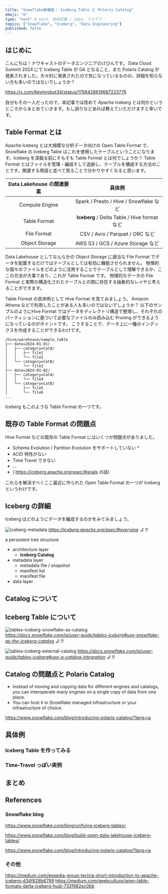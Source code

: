 ```yaml
---
title: "Snowflake新機能： Iceberg Table と Polaris Catalog"
emoji: "❄️"
type: "tech" # tech: 技術記事 / idea: アイデア
topics: ["Snowflake", "Iceberg", "Data Engineering"]
published: false
---
```



## はじめに

こんにちは！ナウキャストのデータエンジニアのけびんです。
Data Cloud Summit 2024 にて Iceberg Table が GA となること、また Polaris Catalog が発表されました。大々的に発表されたので気になっているものの、詳細を知らない方も多いのではないでしょうか？

https://x.com/Kevinrobot34/status/1798428619687223776

自分もその一人だったので、本記事では改めて Apache Iceberg とは何かというところからまとめていきます。もし誤りなどあれば教えていただけますと幸いです。


## Table Format とは

Apache Iceberg とは大規模な分析データ向けの Open Table Format で、 Snowflake の Iceberg Table はこれを使用したテーブルということになります。Iceberg を深掘る前にそもそも Table Format とは何でしょうか？
Table Format とはファイルを管理・編成そして追跡し、テーブルを構成する方法のことです。関連する用語と並べて見ることで分かりやすくなると思います。

| Data Lakehouse の関連要素 |                    具体例                    |
| :-----------------------: | :------------------------------------------: |
|      Compute Engine       |    Spark / Presto / Hive / Snowflake など    |
|       Table Format        | **Iceberg** / Delta Table / Hive format など |
|        File Format        |       CSV / Avro / Parquet / ORC など        |
|      Object Storage       |      AWS S3 / GCS / Azure Storage など       |

Data Lakehouse としてなんらかの Object Storage に適当な File Format でデータを配置するだけではテーブルとしては有効に機能させられません。
物理的な個々のファイルをどのように活用することでテーブルとして理解できるか、ここの方法が大事であり、これが Table Format です。
物理的なデータの File Format と実際の構造化されたテーブルとの間に存在する抽象的なレイヤと考えることができます。

Table Format の具体例として Hive Format を見てみましょう。 Amazon Athena などで利用したことがある人も多いのではないでしょうか？
以下のサンプルのようにHive Format ではデータをディレクトリ構造で整理し、それぞれのパーティションに基づいて必要なファイルのみ読み込む Pruning ができるようになっているのがポイントです。
こうすることで、データ上に一種のインデックスを作成することができるわけです。
```
/hive/warehouse/sample_table
├── date=2024-01-01/
│   ├── category=CatA/
│   │   ├── file1
│   │   └── file2
│   └── category=CatB/
│       └── file3
├── date=2024-01-02/
│   ├── category=CatA/
│   │   └── file4
│   └── category=CatB/
│       ├── file5
│       └── file6
...
```
Iceberg もこのような Table Format の一つです。


## 既存の Table Format の問題点

Hive Format などの既存の Table Format にはいくつか問題点がありました。

* Schema Evolution / Partition Evolution をサポートしていない
  * 
* ACID 特性がない
* Time Travel できない
* ...
* ( https://iceberg.apache.org/spec/#goals の話)

これらを解消すべくここ最近に作られた Open Table Format の一つが Iceberg というわけです。


## Iceberg の詳細

Iceberg はどのようにデータを編成するのかをみてみましょう。

![iceberg-metadata](/images/articles/snowflake-iceberg-introduction/iceberg-metadata.png)
*https://iceberg.apache.org/spec/#overview より*

a persistent tree structure

* architecture layer
  * **Iceberg Catalog**
* metadata layer
  * metadata file / snapshot
  * manifest list
  * manifest file
* data layer


## Catalog について


## Iceberg Table について


![tables-iceberg-snowflake-as-catalog](/images/articles/snowflake-iceberg-introduction/tables-iceberg-snowflake-as-catalog.svg)
*https://docs.snowflake.com/ja/user-guide/tables-iceberg#use-snowflake-as-the-iceberg-catalog より*


![tables-iceberg-external-catalog](/images/articles/snowflake-iceberg-introduction/tables-iceberg-external-catalog.svg)
*https://docs.snowflake.com/ja/user-guide/tables-iceberg#use-a-catalog-integration より*



## Catalog の問題点と Polaris Catalog


* Instead of moving and copying data for different engines and catalogs, you can interoperate many engines on a single copy of data from one place.
* You can host it in Snowflake managed infrastructure or your infrastructure of choice.

https://www.snowflake.com/blog/introducing-polaris-catalog/?lang=ja

## 具体例

### Iceberg Table を作ってみる



### Time-Travel っぽい実例


## まとめ



## References

### Snowflake blog

https://www.snowflake.com/blog/unifying-iceberg-tables/

https://www.snowflake.com/blog/build-open-data-lakehouse-iceberg-tables/

https://www.snowflake.com/blog/introducing-polaris-catalog/?lang=ja

### その他

https://medium.com/expedia-group-tech/a-short-introduction-to-apache-iceberg-d34f628b6799
https://medium.com/geekculture/open-table-formats-delta-iceberg-hudi-732f682ec0bb

